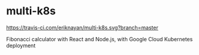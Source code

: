 # multi-k8s
https://travis-ci.com/eriknayan/multi-k8s.svg?branch=master

Fibonacci calculator with React and Node.js, with Google Cloud Kubernetes deployment
